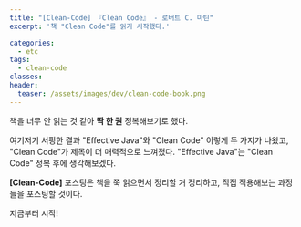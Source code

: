 ```yaml
---
title: "[Clean-Code] 『Clean Code』 - 로버트 C. 마틴"
excerpt: '책 "Clean Code"를 읽기 시작했다.'

categories:
  - etc
tags:
  - clean-code
classes:
header:
  teaser: /assets/images/dev/clean-code-book.png
---
```


책을 너무 안 읽는 것 같아 **딱 한 권** 정복해보기로 했다.

여기저기 서핑한 결과 "Effective Java"와 "Clean Code" 이렇게 두 가지가 나왔고, "Clean Code"가 제목이 더 매력적으로 느껴졌다. "Effective Java"는 "Clean Code" 정복 후에 생각해보겠다.

**[Clean-Code]** 포스팅은 책을 쭉 읽으면서 정리할 거 정리하고, 직접 적용해보는 과정들을 포스팅할 것이다.

지금부터 시작!
